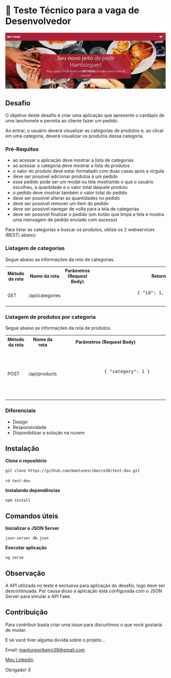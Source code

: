 # :dart: Teste Técnico para a vaga de Desenvolvedor

![Image description](https://github.com/mantunesribeiro38/test-dev/blob/master/my-food.png)

## Desafio

O objetivo deste desafio é criar uma aplicação que apresente o cardápio de uma lanchonete e permita ao cliente fazer um pedido.
    
Ao entrar, o usuário deverá visualizar as categorias de produtos e, ao clicar em uma categoria, deverá visualizar os produtos dessa categoria.

### Pré-Requitos  

<ul>
    <li>ao acessar a aplicação deve mostrar a lista de categorias</li>
    <li>ao acessar a categoria deve mostrar a lista de produtos</li>
    <li>o valor do produto deve estar formatado com duas casas após a vírgula</li>
    <li>deve ser possível adicionar produtos à um pedido</li>
    <li>
    esse pedido pode ser um modal ou tela mostrando o que o usuário escolheu, a quantidade e o valor total daquele produto
    </li>
    <li>o pedido deve mostrar também o valor total do pedido</li>
    <li>deve ser possível alterar as quantidades no pedido</li>
    <li>deve ser possível remover um item do pedido</li>
    <li>deve ser possível navegar de volta para a tela de categorias</li>
    <li>
    deve ser possível finalizar o pedido (um botão que limpa a tela e mostra uma mensagem de pedido enviado com sucesso)
    </li>
</ul>

Para listar as categorias e buscar os produtos, utilize os 2 webservices (REST) abaixo:

### Listagem de categorias

Segue abaixo as informações da rota de categorias.

<table>
    <tr>
        <th>
          Método da rota
        </th>
        <th>
            Nome da rota
        </th>
         <th>
           Parâmetros (Request Body)
        </th>
         <th>
          Retorno
        </th>
    </tr>
    <tr> 
        <td>
            GET
        </td>
        <td>
            /api/categories
        </td>
        <td>
        </td>
        <td>
            <pre>
                { "id": 1,  nome": "Hambúrguer" }
            </pre>
        </td>
    </tr>
</table>

### Listagem de produtos por categoria

Segue abaixo as informações da rota de produtos.
<table>
    <tr>
        <th>
          Método da rota
        </th>
        <th>
            Nome da rota
        </th>
         <th>
           Parâmetros (Request Body)
        </th>
         <th>
          Retorno
        </th>
    </tr>
    <tr> 
        <td>
            POST
        </td>
        <td>
            /api/products
        </td>
        <td>
            <pre>
                { "category": 1 }
            </pre>
        </td>
        <td>
           <pre>
               {
                    "id": 1,
                    nome": "Hambúrguer",
                    "descricao": "Pão, hambúrguer 90g",
                    "preco": 8.5,
                    "categoria_id": 1
                }
           </pre>
        </td>
    </tr>
</table>

### Diferenciais

<ul>
    <li>Design</li>
    <li>Responsividade</li>
    <li>Disponibilizar a solução na nuvem</li>

</ul>

## Instalação

**Clone o repositório**

```
git clone https://github.com/mantunesribeiro38/test-dev.git

cd test-dev
```
**Instalando dependências**

```
npm install

```

## Comandos úteis

**Inicializar o JSON Server**


```
json-server db.json
```

**Executar aplicação**

```
ng serve
```

## Observação

A API utilizada no teste  é exclusiva para aplicação do desafio, logo deve ser descontinuada. Por causa disso a aplicação está configurada com  o JSON Server para simular a API Fake. 

##  Contribuição

Para contribuir basta criar uma issue para discurtimos o que você gostaria de mudar.

E se você tiver alguma dúvida sobre o projeto...

Email: mantunesribeiro38@gmail.com

[Meu Linkedin](https://www.linkedin.com/in/mateus-antunes-ribeiro-716b50166/)

Obrigado! :v:	

